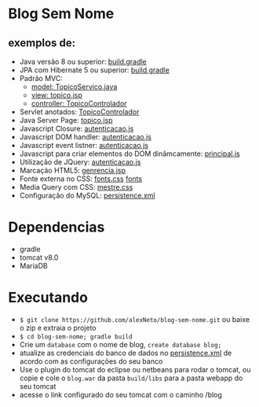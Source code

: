 # Blog Sem Nome

## exemplos de:

- Java versão 8 ou superior: [build.gradle](https://github.com/alexNeto/blog-sem-nome/blob/master/build.gradle#L10)
- JPA com Hibernate 5 ou superior: [build.gradle](https://github.com/alexNeto/blog-sem-nome/blob/master/build.gradle#L21)
- Padrão MVC:
  - [model: TopicoServico.java](https://github.com/alexNeto/blog-sem-nome/blob/master/src/main/java/com/blog/topico/TopicoServico.java)
  - [view: topico.jsp](https://github.com/alexNeto/blog-sem-nome/blob/master/src/main/webapp/topico.jsp)
  - [controller: TopicoControlador](https://github.com/alexNeto/blog-sem-nome/blob/master/src/main/java/com/blog/topico/TopicoControlador.java)
- Servlet anotados: [TopicoControlador](https://github.com/alexNeto/blog-sem-nome/blob/master/src/main/java/com/blog/topico/TopicoControlador.java#L14)
- Java Server Page: [topico.jsp](https://github.com/alexNeto/blog-sem-nome/blob/master/src/main/webapp/topico.jsp)
- Javascript Closure: [autenticacao.js](https://github.com/alexNeto/blog-sem-nome/blob/master/src/main/webapp/src/js/autenticacao.js#L47)
- Javascript DOM handler: [autenticacao.js](https://github.com/alexNeto/blog-sem-nome/blob/master/src/main/webapp/src/js/autenticacao.js#L90)
- Javascript event listner: [autenticacao.js](https://github.com/alexNeto/blog-sem-nome/blob/master/src/main/webapp/src/js/autenticacao.js#L129)
- Javascript para criar elementos do DOM dinâmcamente: [principal.js](https://github.com/alexNeto/blog-sem-nome/blob/master/src/main/webapp/src/js/principal.js#L79)
- Utilização de JQuery: [autenticacao.js](https://github.com/alexNeto/blog-sem-nome/blob/master/src/main/webapp/src/js/autenticacao.js#L3)
- Marcação HTML5: [genrencia.jsp](https://github.com/alexNeto/blog-sem-nome/blob/master/src/main/webapp/gerencia.jsp)
- Fonte externa no CSS: [fonts.css](https://github.com/alexNeto/blog-sem-nome/blob/master/src/main/webapp/src/css/fonts.css) [fonts](https://github.com/alexNeto/blog-sem-nome/tree/master/src/main/webapp/src/assets/fonts)
- Media Query com CSS: [mestre.css](https://github.com/alexNeto/blog-sem-nome/blob/master/src/main/webapp/src/css/mestre.css#L27)
- Configuração do MySQL: [persistence.xml](https://github.com/alexNeto/blog-sem-nome/blob/master/src/main/resources/META-INF/persistence.xml)

# Dependencias

- gradle
- tomcat v8.0
- MariaDB

# Executando

- `$ git clone https://github.com/alexNeto/blog-sem-nome.git` ou baixe o zip e extraia o projeto
- `$ cd blog-sem-nome; gradle build`
- Crie um `database` com o nome de blog, `create database blog;`
- atualize as credenciais do banco de dados no [persistence.xml](https://github.com/alexNeto/blog-sem-nome/blob/master/src/main/resources/META-INF/persistence.xml) de acordo com as configurações do seu banco
- Use o plugin do tomcat do eclipse ou netbeans para rodar o tomcat, ou copie e cole o `blog.war` da pasta `build/libs` para a pasta webapp do seu tomcat
- acesse o link configurado do seu tomcat com o caminho /blog
